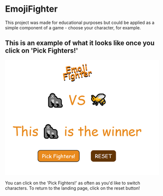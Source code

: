 # EmojiFighter
This project was made for educational purposes but could be applied as a simple component of a game - choose your character, for example.

## This is an example of what it looks like once you click on 'Pick Fighters!'
![Alt text](image-1.png)

You can click on the 'Pick Fighters!' as often as you'd like to switch characters. To return to the landing page, click on the reset button!
